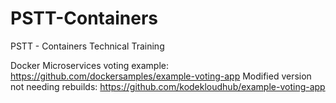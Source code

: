 # PSTT-Containers
PSTT - Containers Technical Training

Docker Microservices voting example:
https://github.com/dockersamples/example-voting-app
Modified version not needing rebuilds:
https://github.com/kodekloudhub/example-voting-app 

